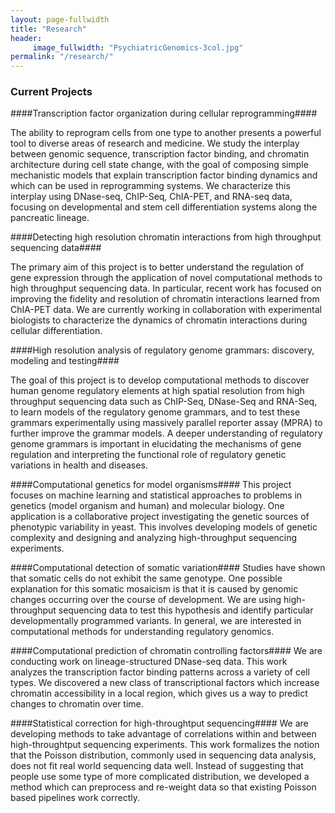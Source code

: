 ```yaml
---
layout: page-fullwidth
title: "Research"
header:
     image_fullwidth: "PsychiatricGenomics-3col.jpg"
permalink: "/research/"
---
```

### Current Projects ###

####Transcription factor organization during cellular reprogramming####

The ability to reprogram cells from one type to another presents a powerful tool to diverse areas of research and medicine. We study the interplay between genomic sequence, transcription factor binding, and chromatin architecture during cell state change, with the goal of composing simple mechanistic models that explain transcription factor binding dynamics and which can be used in reprogramming systems. We characterize this interplay using DNase-seq, ChIP-Seq, ChIA-PET, and RNA-seq data, focusing on developmental and stem cell differentiation systems along the pancreatic lineage.
    
####Detecting high resolution chromatin interactions from high throughput sequencing data####

The primary aim of this project is to better understand the regulation of gene expression through the application of novel computational methods to high throughput sequencing data. In particular, recent work has focused on improving the fidelity and resolution of chromatin interactions learned from ChIA-PET data. We are currently working in collaboration with experimental biologists to characterize the dynamics of chromatin interactions during cellular differentiation.

####High resolution analysis of regulatory genome grammars: discovery, modeling and testing####

The goal of this project is to develop computational methods to discover human genome regulatory elements at high spatial resolution from high throughput sequencing data such as ChIP-Seq, DNase-Seq and RNA-Seq, to learn models of the regulatory genome grammars, and to test these grammars experimentally using massively parallel reporter assay (MPRA) to further improve the grammar models. A deeper understanding of regulatory genome grammars is important in elucidating the mechanisms of gene regulation and interpreting the functional role of regulatory genetic variations in health and diseases.

####Computational genetics for model organisms####
This project focuses on machine learning and statistical approaches to problems in genetics (model organism and human) and molecular biology. One application is a collaborative project investigating the genetic sources of phenotypic variability in yeast. This involves developing models of genetic complexity and designing and analyzing high-throughput sequencing experiments.

####Computational detection of somatic variation####
Studies have shown that somatic cells do not exhibit the same genotype. One possible explanation for this somatic mosaicism is that it is caused by genomic changes occurring over the course of development. We are using high-throughput sequencing data to test this hypothesis and identify particular developmentally programmed variants. In general, we are interested in computational methods for understanding regulatory genomics.

####Computational prediction of chromatin controlling factors####
We are conducting work on lineage-structured DNase-seq data. This work analyzes the transcription factor binding patterns across a variety of cell types. We discovered a new class of transcriptional factors which increase chromatin accessibility in a local region, which gives us a way to predict changes to chromatin over time.

####Statistical correction for high-throughtput sequencing####
We are developing methods to take advantage of correlations within and between high-throughtput sequencing experiments. This work formalizes the notion that the Poisson distribution, commonly used in sequencing data analysis, does not fit real world sequencing data well. Instead of suggesting that people use some type of more complicated distribution, we developed a method which can preprocess and re-weight data so that existing Poisson based pipelines work correctly.
